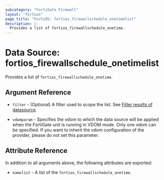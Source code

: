```yaml
---
subcategory: "FortiGate Firewall"
layout: "fortios"
page_title: "FortiOS: fortios_firewallschedule_onetimelist"
description: |-
  Provides a list of fortios_firewallschedule_onetime.
---
```


# Data Source: fortios_firewallschedule_onetimelist
Provides a list of `fortios_firewallschedule_onetime`.

## Argument Reference

* `filter` - (Optional) A filter used to scope the list. See [Filter results of datasource](https://registry.terraform.io/providers/poroping/fortios/latest/docs/guides/fgt_filter).

* `vdomparam` - Specifies the vdom to which the data source will be applied when the FortiGate unit is running in VDOM mode. Only one vdom can be specified. If you want to inherit the vdom configuration of the provider, please do not set this parameter.

## Attribute Reference

In addition to all arguments above, the following attributes are exported:

* `namelist` -  A list of the `fortios_firewallschedule_onetime`.
